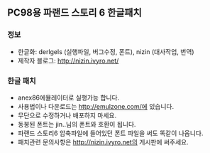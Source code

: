 ## PC98용 파랜드 스토리 6 한글패치
### 정보
* 한글화: derlgels (실행파일, 버그수정, 폰트), nizin (대사작업, 번역)
* 제작자 블로그: http://nizin.ivyro.net/

### 한글 패치
* anex86에뮬레이터로 실행가능 합니다.
* 사용법이나 다운로드는 http://emulzone.com/에 있습니다.
* 무단으로 수정하거나 배포하지 마세요.
* 동봉된 폰트는 jin..님의 폰트와 호환이 됩니다.
* 파랜드 스토리6 압축파일에 들어있던 폰트 파일을 써도 똑같이 나옵니다.
* 패치관련 문의사항은 http://nizin.ivyro.net의 게시판에 써주세요.